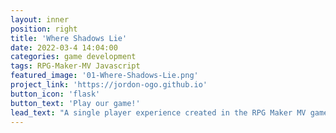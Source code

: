 ```yaml
---
layout: inner
position: right
title: 'Where Shadows Lie'
date: 2022-03-4 14:04:00
categories: game development
tags: RPG-Maker-MV Javascript
featured_image: '01-Where-Shadows-Lie.png'
project_link: 'https://jordon-ogo.github.io'
button_icon: 'flask'
button_text: 'Play our game!'
lead_text: "A single player experience created in the RPG Maker MV game engine. Most plugins were custom made using Javascript to create the features we wanted."
---
```

